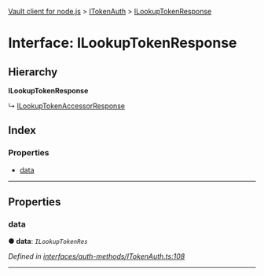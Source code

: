 [Vault client for node.js](../README.md) > [ITokenAuth](../modules/itokenauth.md) > [ILookupTokenResponse](../interfaces/itokenauth.ilookuptokenresponse.md)

# Interface: ILookupTokenResponse

## Hierarchy

**ILookupTokenResponse**

↳  [ILookupTokenAccessorResponse](itokenauth.ilookuptokenaccessorresponse.md)

## Index

### Properties

* [data](itokenauth.ilookuptokenresponse.md#data)

---

## Properties

<a id="data"></a>

###  data

**● data**: *`ILookupTokenRes`*

*Defined in [interfaces/auth-methods/ITokenAuth.ts:108](https://github.com/theogravity/vault-tacular/blob/2099cfa/src/interfaces/auth-methods/ITokenAuth.ts#L108)*

___

